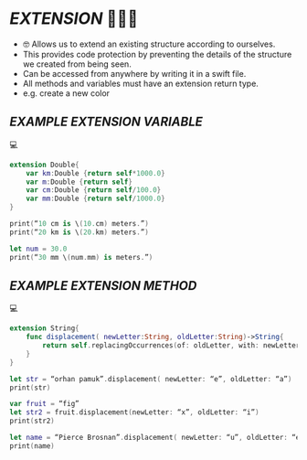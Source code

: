 
# _EXTENSION_ 👩🏻‍💻

- 🤓 Allows us to extend an existing structure according to ourselves.
- This provides code protection by preventing the details of the structure we created from being seen.
- Can be accessed from anywhere by writing it in a swift file.
- All methods and variables must have an extension return type.
- e.g. create a new color

## _EXAMPLE EXTENSION VARIABLE_

💻
```swift
extension Double{
    var km:Double {return self*1000.0}
    var m:Double {return self}
    var cm:Double {return self/100.0}
    var mm:Double {return self/1000.0}
}

print(“10 cm is \(10.cm) meters.”)
print(“20 km is \(20.km) meters.”)

let num = 30.0
print(“30 mm \(num.mm) is meters.”)
```

## _EXAMPLE EXTENSION METHOD_

💻
```swift
extension String{
    func displacement( newLetter:String, oldLetter:String)->String{
        return self.replacingOccurrences(of: oldLetter, with: newLetter)
    }
}

let str = “orhan pamuk”.displacement( newLetter: “e”, oldLetter: “a”)
print(str)

var fruit = “fig”
let str2 = fruit.displacement(newLetter: “x”, oldLetter: “i”)
print(str2)

let name = “Pierce Brosnan”.displacement( newLetter: “u”, oldLetter: “e”)
print(name)

```

